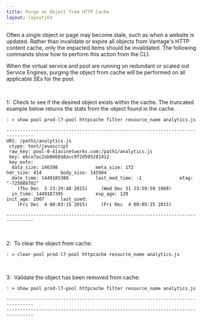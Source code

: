 ```yaml
---
title: Purge an Object from HTTP Cache
layout: layout163
---
```

Often a single object or page may become stale, such as when a website is updated. Rather than invalidate or expire all objects from Vantage's HTTP content cache, only the impacted items should be invalidated. The following commands show how to perform this action from the CLI.

When the virtual service and pool are running on redundant or scaled out Service Engines, purging the object from cache will be performed on all applicable SEs for the pool.

 

1:  Check to see if the desired object exists within the cache. The truncated example below returns the stats from the object found in the cache.

<pre><code class="language-lua">: &gt; show pool prod-l7-pool httpcache filter resource_name analytics.js

--------------------------------------------------------------------------------
URI: /path1/analytics.js
 ctype: text/javascript
 raw_key: pool-0-4]avinetworks.com:/path1/analytics.js
 key: e6ce7ac2ab8668a8acc9f2d505281412
 key_extn: 
  data_size: 146398              meta_size: 172                 hdr_size: 414       body_size: 145984 
  date_time: 1449185388          last_mod_time: -1              etag: "-725089702"                                                  
    (Thu Dec  3 23:29:48 2015)     (Wed Dec 31 23:59:59 1969)                                                                       
  in_time: 1449187395            exp_age: 120                   init_age: 2007      last_used:             
    (Fri Dec  4 00:03:15 2015)     (Fri Dec  4 00:05:15 2015)                                                                       
                          
--------------------------------------------------------------------------------</code></pre>  

 

2:  To clear the object from cache:

<pre><code class="language-lua">: &gt; clear pool prod-l7-pool httpcache resource_name analytics.js</code></pre>  

 

3:  Validate the object has been removed from cache:


<pre><code class="language-lua">: &gt; show pool prod-l7-pool httpcache filter resource_name analytics.js

--------------------------------------------------------------------------------
--------------------------------------------------------------------------------</code></pre>  